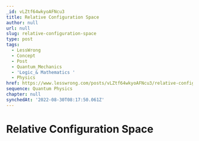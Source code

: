 ```yaml
---
_id: vLZtf64wkyoAFNcu3
title: Relative Configuration Space
author: null
url: null
slug: relative-configuration-space
type: post
tags:
  - LessWrong
  - Concept
  - Post
  - Quantum_Mechanics
  - 'Logic_& Mathematics '
  - Physics
href: https://www.lesswrong.com/posts/vLZtf64wkyoAFNcu3/relative-configuration-space
sequence: Quantum Physics
chapter: null
synchedAt: '2022-08-30T08:17:50.061Z'
---
```


# Relative Configuration Space
